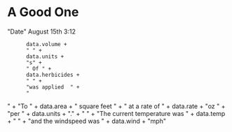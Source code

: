 # A Good One
  "Date" 
          August 15th 3:12
          
          
          data.volume +
          " " +
          data.units +
          "s" +
          " Of " +
          data.herbicides +
          " " +
          "was applied  " +
          "
" +
          "To " +
          data.area +
          " square feet " +
          " at a rate of " +
          data.rate +
          "oz " +
          "per " +
          data.units +
          "." +
          "
" +
          "The current temperature was " +
          data.temp +
          " " +
          "and the windspeed was " +
          data.wind +
          "mph"



